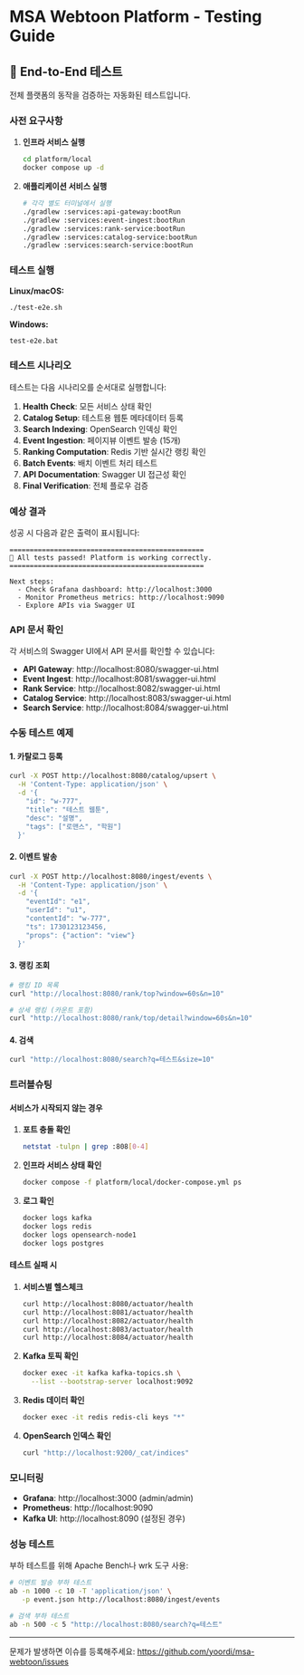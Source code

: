 # MSA Webtoon Platform - Testing Guide

## 🧪 End-to-End 테스트

전체 플랫폼의 동작을 검증하는 자동화된 테스트입니다.

### 사전 요구사항

1. **인프라 서비스 실행**
   ```bash
   cd platform/local
   docker compose up -d
   ```

2. **애플리케이션 서비스 실행**
   ```bash
   # 각각 별도 터미널에서 실행
   ./gradlew :services:api-gateway:bootRun
   ./gradlew :services:event-ingest:bootRun
   ./gradlew :services:rank-service:bootRun
   ./gradlew :services:catalog-service:bootRun
   ./gradlew :services:search-service:bootRun
   ```

### 테스트 실행

**Linux/macOS:**
```bash
./test-e2e.sh
```

**Windows:**
```batch
test-e2e.bat
```

### 테스트 시나리오

테스트는 다음 시나리오를 순서대로 실행합니다:

1. **Health Check**: 모든 서비스 상태 확인
2. **Catalog Setup**: 테스트용 웹툰 메타데이터 등록
3. **Search Indexing**: OpenSearch 인덱싱 확인
4. **Event Ingestion**: 페이지뷰 이벤트 발송 (15개)
5. **Ranking Computation**: Redis 기반 실시간 랭킹 확인
6. **Batch Events**: 배치 이벤트 처리 테스트
7. **API Documentation**: Swagger UI 접근성 확인
8. **Final Verification**: 전체 플로우 검증

### 예상 결과

성공 시 다음과 같은 출력이 표시됩니다:

```
================================================
🎉 All tests passed! Platform is working correctly.
================================================

Next steps:
  - Check Grafana dashboard: http://localhost:3000
  - Monitor Prometheus metrics: http://localhost:9090
  - Explore APIs via Swagger UI
```

### API 문서 확인

각 서비스의 Swagger UI에서 API 문서를 확인할 수 있습니다:

- **API Gateway**: http://localhost:8080/swagger-ui.html
- **Event Ingest**: http://localhost:8081/swagger-ui.html
- **Rank Service**: http://localhost:8082/swagger-ui.html
- **Catalog Service**: http://localhost:8083/swagger-ui.html
- **Search Service**: http://localhost:8084/swagger-ui.html

### 수동 테스트 예제

#### 1. 카탈로그 등록

```bash
curl -X POST http://localhost:8080/catalog/upsert \
  -H 'Content-Type: application/json' \
  -d '{
    "id": "w-777",
    "title": "테스트 웹툰",
    "desc": "설명",
    "tags": ["로맨스", "학원"]
  }'
```

#### 2. 이벤트 발송

```bash
curl -X POST http://localhost:8080/ingest/events \
  -H 'Content-Type: application/json' \
  -d '{
    "eventId": "e1",
    "userId": "u1",
    "contentId": "w-777",
    "ts": 1730123123456,
    "props": {"action": "view"}
  }'
```

#### 3. 랭킹 조회

```bash
# 랭킹 ID 목록
curl "http://localhost:8080/rank/top?window=60s&n=10"

# 상세 랭킹 (카운트 포함)
curl "http://localhost:8080/rank/top/detail?window=60s&n=10"
```

#### 4. 검색

```bash
curl "http://localhost:8080/search?q=테스트&size=10"
```

### 트러블슈팅

#### 서비스가 시작되지 않는 경우

1. **포트 충돌 확인**
   ```bash
   netstat -tulpn | grep :808[0-4]
   ```

2. **인프라 서비스 상태 확인**
   ```bash
   docker compose -f platform/local/docker-compose.yml ps
   ```

3. **로그 확인**
   ```bash
   docker logs kafka
   docker logs redis
   docker logs opensearch-node1
   docker logs postgres
   ```

#### 테스트 실패 시

1. **서비스별 헬스체크**
   ```bash
   curl http://localhost:8080/actuator/health
   curl http://localhost:8081/actuator/health
   curl http://localhost:8082/actuator/health
   curl http://localhost:8083/actuator/health
   curl http://localhost:8084/actuator/health
   ```

2. **Kafka 토픽 확인**
   ```bash
   docker exec -it kafka kafka-topics.sh \
     --list --bootstrap-server localhost:9092
   ```

3. **Redis 데이터 확인**
   ```bash
   docker exec -it redis redis-cli keys "*"
   ```

4. **OpenSearch 인덱스 확인**
   ```bash
   curl "http://localhost:9200/_cat/indices"
   ```

### 모니터링

- **Grafana**: http://localhost:3000 (admin/admin)
- **Prometheus**: http://localhost:9090
- **Kafka UI**: http://localhost:8090 (설정된 경우)

### 성능 테스트

부하 테스트를 위해 Apache Bench나 wrk 도구 사용:

```bash
# 이벤트 발송 부하 테스트
ab -n 1000 -c 10 -T 'application/json' \
   -p event.json http://localhost:8080/ingest/events

# 검색 부하 테스트
ab -n 500 -c 5 "http://localhost:8080/search?q=테스트"
```

---

문제가 발생하면 이슈를 등록해주세요: https://github.com/yoordi/msa-webtoon/issues